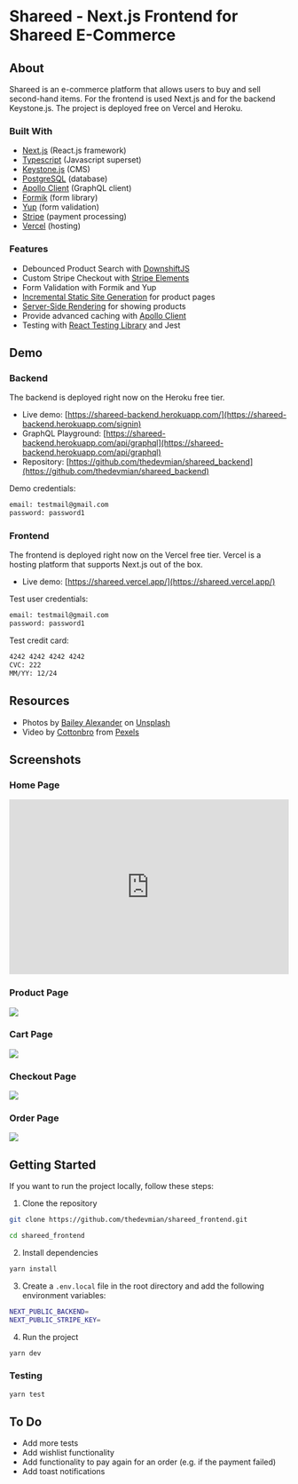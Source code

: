 # Shareed - Next.js Frontend for Shareed E-Commerce

## About

Shareed is an e-commerce platform that allows users to buy and sell second-hand items. For the frontend is used Next.js and for the backend Keystone.js. The project is deployed free on Vercel and Heroku.

### Built With

- [Next.js](https://nextjs.org/) (React.js framework)
- [Typescript](https://www.typescriptlang.org/) (Javascript superset)
- [Keystone.js](https://keystonejs.com/) (CMS)
- [PostgreSQL](https://www.postgresql.org/) (database)
- [Apollo Client](https://www.apollographql.com/docs/react/) (GraphQL client)
- [Formik](https://formik.org/) (form library)
- [Yup](https://www.npmjs.com/package/yup) (form validation)
- [Stripe](https://stripe.com) (payment processing)
- [Vercel](https://vercel.com/) (hosting)

### Features

- Debounced Product Search with [DownshiftJS](https://github.com/downshift-js/downshift)
- Custom Stripe Checkout with [Stripe Elements](https://stripe.com/docs/stripe-js)
- Form Validation with Formik and Yup
- [Incremental Static Site Generation](https://nextjs.org/docs/basic-features/data-fetching#incremental-static-regeneration) for product pages
- [Server-Side Rendering](https://nextjs.org/docs/basic-features/pages#server-side-rendering) for showing products
- Provide advanced caching with [Apollo Client](https://www.apollographql.com/docs/react/)
- Testing with [React Testing Library](https://testing-library.com/docs/react-testing-library/intro/) and Jest

## Demo

### Backend

The backend is deployed right now on the Heroku free tier.

- Live demo: [https://shareed-backend.herokuapp.com/](https://shareed-backend.herokuapp.com/signin)
- GraphQL Playground: [https://shareed-backend.herokuapp.com/api/graphql](https://shareed-backend.herokuapp.com/api/graphql)
- Repository: [https://github.com/thedevmian/shareed_backend](https://github.com/thedevmian/shareed_backend)

Demo credentials:

```sh
email: testmail@gmail.com
password: password1
```

### Frontend

The frontend is deployed right now on the Vercel free tier. Vercel is a hosting platform that supports Next.js out of the box.

- Live demo: [https://shareed.vercel.app/](https://shareed.vercel.app/)

Test user credentials:

```sh
email: testmail@gmail.com
password: password1
```

Test credit card:

```sh
4242 4242 4242 4242
CVC: 222
MM/YY: 12/24
```

## Resources

- Photos by [Bailey Alexander](https://unsplash.com/@baileyal3xander?utm_source=unsplash&utm_medium=referral&utm_content=creditCopyText) on [Unsplash](https://unsplash.com/@baileyal3xander?utm_source=unsplash&utm_medium=referral&utm_content=creditCopyText)
- Video by [Cottonbro](https://www.pexels.com/@cottonbro) from [Pexels](https://www.pexels.com/)

## Screenshots

### Home Page

<div style="width:100%;height:0px;position:relative;padding-bottom:62.500%;"><iframe src="https://streamable.com/e/6vs95i" frameborder="0" width="100%" height="100%" allowfullscreen style="width:100%;height:100%;position:absolute;left:0px;top:0px;overflow:hidden;"></iframe></div>

### Product Page

![](https://res.cloudinary.com/dkxixe3yr/image/upload/v1663779301/shareed/gif/SCR-20220921-p8a_sva6bs.png)

### Cart Page

![](https://res.cloudinary.com/dkxixe3yr/image/upload/v1663779301/shareed/gif/SCR-20220921-p8x_vtspi5.png)

### Checkout Page

![](https://res.cloudinary.com/dkxixe3yr/image/upload/v1663779301/shareed/gif/SCR-20220921-q6r_wj6oqe.png)

### Order Page

![](https://res.cloudinary.com/dkxixe3yr/image/upload/v1663779301/shareed/gif/SCR-20220921-q76_hgsnrf.png)

## Getting Started

If you want to run the project locally, follow these steps:

1. Clone the repository

```sh
git clone https://github.com/thedevmian/shareed_frontend.git

cd shareed_frontend
```

2. Install dependencies

```sh
yarn install
```

3. Create a `.env.local` file in the root directory and add the following environment variables:

```sh
NEXT_PUBLIC_BACKEND=
NEXT_PUBLIC_STRIPE_KEY=

```

4. Run the project

```sh
yarn dev
```

### Testing

```sh
yarn test
```

## To Do

- Add more tests
- Add wishlist functionality
- Add functionality to pay again for an order (e.g. if the payment failed)
- Add toast notifications
